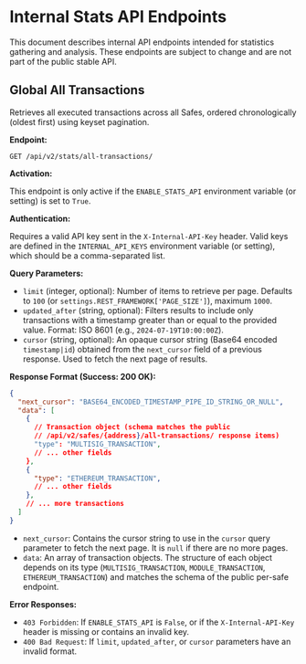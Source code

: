 # Internal Stats API Endpoints

This document describes internal API endpoints intended for statistics gathering and analysis.
These endpoints are subject to change and are not part of the public stable API.

## Global All Transactions

Retrieves all executed transactions across all Safes, ordered chronologically (oldest first) using keyset pagination.

**Endpoint:**

```
GET /api/v2/stats/all-transactions/
```

**Activation:**

This endpoint is only active if the `ENABLE_STATS_API` environment variable (or setting) is set to `True`.

**Authentication:**

Requires a valid API key sent in the `X-Internal-API-Key` header. Valid keys are defined in the `INTERNAL_API_KEYS` environment variable (or setting), which should be a comma-separated list.

**Query Parameters:**

*   `limit` (integer, optional): Number of items to retrieve per page. Defaults to `100` (or `settings.REST_FRAMEWORK['PAGE_SIZE']`), maximum `1000`.
*   `updated_after` (string, optional): Filters results to include only transactions with a timestamp greater than or equal to the provided value. Format: ISO 8601 (e.g., `2024-07-19T10:00:00Z`).
*   `cursor` (string, optional): An opaque cursor string (Base64 encoded `timestamp|id`) obtained from the `next_cursor` field of a previous response. Used to fetch the next page of results.

**Response Format (Success: 200 OK):**

```json
{
  "next_cursor": "BASE64_ENCODED_TIMESTAMP_PIPE_ID_STRING_OR_NULL",
  "data": [
    {
      // Transaction object (schema matches the public 
      // /api/v2/safes/{address}/all-transactions/ response items)
      "type": "MULTISIG_TRANSACTION", 
      // ... other fields
    },
    {
      "type": "ETHEREUM_TRANSACTION",
      // ... other fields
    },
    // ... more transactions
  ]
}
```

*   `next_cursor`: Contains the cursor string to use in the `cursor` query parameter to fetch the next page. It is `null` if there are no more pages.
*   `data`: An array of transaction objects. The structure of each object depends on its type (`MULTISIG_TRANSACTION`, `MODULE_TRANSACTION`, `ETHEREUM_TRANSACTION`) and matches the schema of the public per-safe endpoint.

**Error Responses:**

*   `403 Forbidden`: If `ENABLE_STATS_API` is `False`, or if the `X-Internal-API-Key` header is missing or contains an invalid key.
*   `400 Bad Request`: If `limit`, `updated_after`, or `cursor` parameters have an invalid format. 
